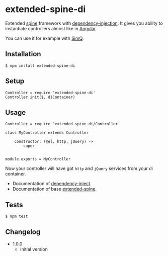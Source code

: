 # extended-spine-di

Extended [spine](https://npmjs.org/package/spine) framework with [dependency-injection](https://npmjs.org/package/dependency-injection).
It gives you ability to instantiate controllers almost like in [Angular](http://angularjs.org/).

You can use it for example with [SimQ](https://npmjs.org/package/simq).

## Installation

```
$ npm install extended-spine-di
```

## Setup

```
Controller = require 'extended-spine-di'
Controller.init($, diContainer)
```

## Usage

```
Controller = require 'extended-spine-di/Controller'

class MyController extends Controller

	constructor: (@el, http, jQuery) ->
		super


module.exports = MyController
```

Now your controller will have got `http` and `jQuery` services from your di container.

* Documentation of [dependency-inject](https://npmjs.org/package/dependency-injection).
* Documentation of base [extended-spine](https://npmjs.org/package/extended-spine).

## Tests

```
$ npm test
```

## Changelog

* 1.0.0
	+ Initial version